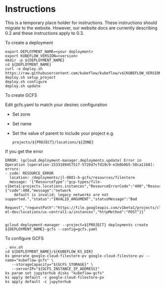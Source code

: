 # Instructions

This is a temporary place holder for instructions. These instructions should migrate
to the website. However, our website docs are currently describing 0.2 and these instructions
apply to 0.3.

To create a deployment

```
export DEPLOYMENT_NAME=<your deployment>
export KUBEFLOW_VERSION=<version>
mkdir -p ${DEPLOYMENT_NAME}
cd ${DEPLOYMENT_NAME}
curl -o deploy.sh https://raw.githubusercontent.com/kubeflow/kubeflow/v${KUBEFLOW_VERSION}/scripts/gke/deploy.sh 
deploy.sh setup_project
deploy.sh configure
deploy.sh update
```

To create GCFS

Edit gcfs.yaml to match your desirec configuration

  * Set zone
  * Set name
  * Set the value of parent to include your project e.g.

    ```
    projects/${PROJECT}/locations/${ZONE}
    ```

If you get the error

```
ERROR: (gcloud.deployment-manager.deployments.update) Error in Operation [operation-1533189457517-5726d7cfd19c9-e1b0b0b5-58ca11b8]: errors:
- code: RESOURCE_ERROR
  location: /deployments/jl-0801-b-gcfs/resources/filestore
  message: '{"ResourceType":"gcp-types/file-v1beta1:projects.locations.instances","ResourceErrorCode":"400","ResourceErrorMessage":{"code":400,"message":"network
    default is invalid; legacy networks are not supported.","status":"INVALID_ARGUMENT","statusMessage":"Bad
    Request","requestPath":"https://file.googleapis.com/v1beta1/projects/cloud-ml-dev/locations/us-central1-a/instances","httpMethod":"POST"}}'
    
```

```
gcloud deployment-manager --project=${PROJECT} deployments create ${DEPLOYMENT_NAME}-gcfs --config=gcfs.yaml
```
To configure GCFS

```
. env.sh
cd ${DEPLOYMENT_NAME}/${KUBEFLOW_KS_DIR}
ks generate google-cloud-filestore-pv google-cloud-filestore-pv --name="kubeflow-gcfs" \
   --storageCapacity="${GCFS_STORAGE}" \
   --serverIP="${GCFS_INSTANCE_IP_ADDRESS}"
ks param set jupyterhub disks "kubeflow-gcfs"  
ks apply default -c google-cloud-filestore-pv
ks apply default -c jupyterhub
```